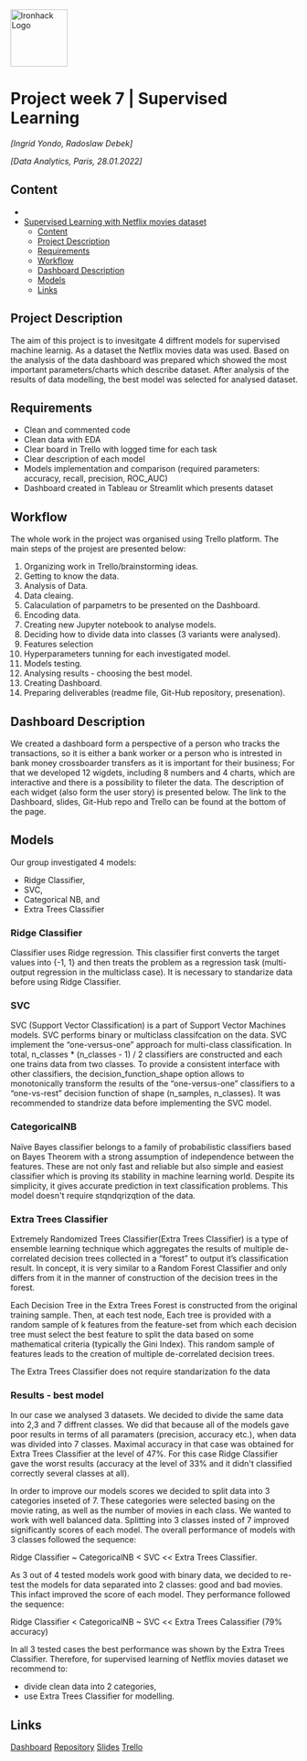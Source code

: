 <img src="https://bit.ly/2VnXWr2" alt="Ironhack Logo" width="100"/>

# Project week 7 | Supervised Learning
*[Ingrid Yondo, Radoslaw Debek]*

*[Data Analytics, Paris, 28.01.2022]*

## Content
- [](#)
- [Supervised Learning with Netflix movies dataset](#movies)
	- [Content](#content)
	- [Project Description](#project-description)
	- [Requirements](#requirements)
	- [Workflow](#workflow)
	- [Dashboard Description](#dashboard)
    - [Models](#model)
	- [Links](#links)

## Project Description
The aim of this project is to invesitgate 4 diffrent models for supervised machine learnig. As a dataset the Netflix movies data was used. Based on the analysis of the data dashboard was prepared which showed the most important parameters/charts which describe dataset.
After analysis of the results of data modelling, the best model was selected for analysed dataset.

## Requirements

- Clean and commented code
- Clean data with EDA
- Clear board in Trello with logged time for each task
- Clear description of each model
- Models implementation and comparison (required parameters: accuracy, recall, precision, ROC_AUC)
- Dashboard created in Tableau or Streamlit which presents dataset

## Workflow
The whole work in the project was organised using Trello platform. The main steps of the projest are presented below:

1. Organizing work in Trello/brainstorming ideas.
2. Getting to know the data.
3. Analysis of Data.
4. Data cleaing.
5. Calaculation of parpametrs to be presented on the Dashboard.
6. Encoding data.
7. Creating new Jupyter notebook to analyse models.
8. Deciding how to divide data into classes (3 variants were analysed).
9. Features selection
10. Hyperparameters tunning for each investigated model.
11. Models testing.
12. Analysing results - choosing the best model.
13. Creating Dashboard.
14. Preparing deliverables (readme file, Git-Hub repository, presenation).

## Dashboard Description

We created a dashboard form a perspective of a person who tracks the transactions, so it is either a bank worker or a person who is intrested in bank money crossboarder transfers as it is important for their business; For that we developed 12 wigdets, including 8 numbers and 4 charts, which are interactive and there is a possibility to fileter the data. The description of each widget (also form the user story) is presented below. The link to the Dashboard, slides, Git-Hub repo and Trello can be found at the bottom of the page.

## Models

Our group investigated 4 models:
- Ridge Classifier,
- SVC,
- Categorical NB, and
- Extra Trees Classifier

### Ridge Classifier

Classifier uses Ridge regression.
This classifier first converts the target values into {-1, 1} and then treats the problem as a regression task (multi-output regression in the multiclass case).
It is necessary to standarize data before using Ridge Classifier.

### SVC
SVC (Support Vector Classification) is a part of Support Vector Machines models. SVC performs binary or multiclass classifcation on the data.
SVC implement the “one-versus-one” approach for multi-class classification. In total, n_classes * (n_classes - 1) / 2 classifiers are constructed and each one trains data from two classes. To provide a consistent interface with other classifiers, the decision_function_shape option allows to monotonically transform the results of the “one-versus-one” classifiers to a “one-vs-rest” decision function of shape (n_samples, n_classes).
It was recommended to standrize data before implementing the SVC model.

### CategoricalNB
Naïve Bayes classifier belongs to a family of probabilistic classifiers based on Bayes Theorem with a strong assumption of independence between the features. These are not only fast and reliable but also simple and easiest classifier which is proving its stability in machine learning world. Despite its simplicity, it gives accurate prediction in text classification problems.
This model doesn't require stqndqrizqtion of the data.

### Extra Trees Classifier
Extremely Randomized Trees Classifier(Extra Trees Classifier) is a type of ensemble learning technique which aggregates the results of multiple de-correlated decision trees collected in a “forest” to output it’s classification result. In concept, it is very similar to a Random Forest Classifier and only differs from it in the manner of construction of the decision trees in the forest.

Each Decision Tree in the Extra Trees Forest is constructed from the original training sample. Then, at each test node, Each tree is provided with a random sample of k features from the feature-set from which each decision tree must select the best feature to split the data based on some mathematical criteria (typically the Gini Index). This random sample of features leads to the creation of multiple de-correlated decision trees.

The Extra Trees Classifier does not require standarization fo the data


### Results - best model

In our case we analysed 3 datasets. We decided to divide the same data into 2,3 and 7 diffrent classes. We did that because all of the models gave poor results in terms of all paramaters (precision, accuracy etc.), when data was divided into 7 classes. Maximal accuracy in that case was obtained for Extra Trees Classifier at the level of 47%. For this case Ridge Classifier gave the worst results (accuracy at the level of 33% and it didn't classified correctly several classes at all).

In order to improve our models scores we decided to split data into 3 categories inseted of 7. These categories were selected basing on the movie rating, as well as the number of movies in each class. We wanted to work with well balanced data.
Splitting into 3 classes insted of 7 improved significantly scores of each model. The overall performance of models with 3 classes followed the sequence:

Ridge Classifier ~ CategoricalNB < SVC << Extra Trees Classifier.

As 3 out of 4 tested models work good with binary data, we decided to re-test the models for data separated into 2 classes: good and bad movies. This infact improved the score of each model. They performance followed the sequence:

Ridge Classifier < CategoricalNB ~ SVC << Extra Trees Calassifier (79% accuracy)


In all 3 tested cases the best performance was shown by the Extra Trees Classifier. Therefore, for supervised learning of Netflix movies dataset we recommend to:

- divide clean data into 2 categories,
- use Extra Trees Classifier for modelling.

## Links

[Dashboard](https://prod-uk-a.online.tableau.com/t/lab24/views/Project6_16427980777000/Dashboard1?:show[…]:display_count=n&:showVizHome=n&:origin=viz_share_link)
[Repository](https://github.com/radek-deb/Projects_IronHack/tree/main/Project7_Supervised_Learning)
[Slides](https://docs.google.com/presentation/d/1QL0klNy47-UhiYv4tQwaom0f-TvZ5F_x/edit?usp=sharing&ouid=102785489791173764779&rtpof=true&sd=true)
[Trello](https://trello.com/b/0CaafrSY/project7group1)
